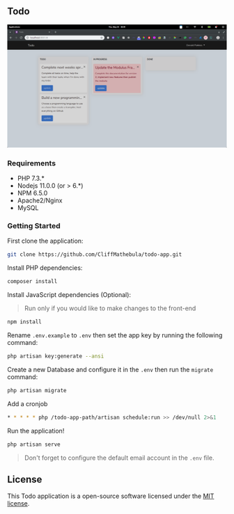 ## Todo

<p align="center"><img src="app.png"/></p>

### Requirements

* PHP 7.3.*
* Nodejs 11.0.0 (or > 6.*)
* NPM 6.5.0
* Apache2/Nginx
* MySQL

### Getting Started

First clone the application:

```bash
git clone https://github.com/CliffMathebula/todo-app.git
```

Install PHP dependencies:

```bash
composer install
```

Install JavaScript dependencies (Optional):

> Run only if you would like to make changes to the front-end

```bash
npm install
```

Rename `.env.example` to `.env` then set the app key by running the following command:

```bash
php artisan key:generate --ansi
```

Create a new Database and configure it in the `.env` then run the `migrate` command:

```bash
php artisan migrate
```

Add a cronjob

```bash
* * * * * php /todo-app-path/artisan schedule:run >> /dev/null 2>&1
```

Run the application!

```bash
php artisan serve
```

> Don't forget to configure the default email account in the `.env` file.

## License

This Todo application is a open-source software licensed under the [MIT license](https://opensource.org/licenses/MIT).

